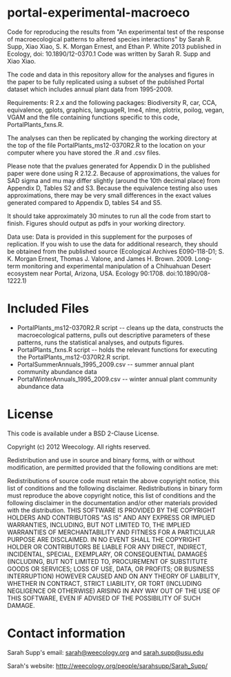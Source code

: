 portal-experimental-macroeco
============================

Code for reproducing the results from "An experimental test of the response of macroecological patterns to altered species interactions" by Sarah R. Supp, Xiao Xiao, S. K. Morgan Ernest, and Ethan P. White 2013 published in Ecology, doi: 10.1890/12-0370.1 Code was written by Sarah R. Supp and Xiao Xiao.

The code and data in this repository allow for the analyses and figures in the paper to be fully replicated using a subset of the published Portal dataset which includes annual plant data from 1995-2009.

Requirements: R 2.x and the following packages: Biodiversity R, car, CCA, equivalence, gplots, graphics, languageR, lme4, nlme, plotrix, poilog, vegan, VGAM and the file containing functions specific to this code, PortalPlants_fxns.R. 

The analyses can then be replicated by changing the working directory at the top of the file PortalPlants_ms12-0370R2.R to the location on your computer where you have stored the .R and .csv files.

Please note that the pvalues generated for Appendix D in the published paper were done using R 2.12.2. Because of approximations, the values for SAD sigma and mu may differ slightly (around the 10th decimal place) from Appendix D, Tables S2 and S3. Because the equivalence testing also uses approximations, there may be very small differences in the exact values generated compared to Appendix D, tables S4 and S5.

It should take approximately 30 minutes to run all the code from start to finish. Figures should output as pdfs in your working directory.

Data use: Data is provided in this supplement for the purposes of replication. If you wish to use the data for additional research, they should be obtained from the published source (Ecological Archives E090-118-D1; S. K. Morgan Ernest, Thomas J. Valone, and James H. Brown. 2009. Long-term monitoring and experimental manipulation of a Chihuahuan Desert ecosystem near Portal, Arizona, USA. Ecology 90:1708. doi:10.1890/08-1222.1)

Included Files
============================

* PortalPlants_ms12-0370R2.R script -- cleans up the data, constructs the macroecological patterns, pulls out descriptive parameters of these patterns, runs the statistical analyses, and outputs figures.  
* PortalPlants_fxns.R script -- holds the relevant functions for executing the PortalPlants_ms12-0370R2.R script.  
* PortalSummerAnnuals_1995_2009.csv -- summer annual plant community abundance data
* PortalWinterAnnuals_1995_2009.csv -- winter annual plant community abundance data

License
============================

This code is available under a BSD 2-Clause License.

Copyright (c) 2012 Weecology. All rights reserved.

Redistribution and use in source and binary forms, with or without modification, are permitted provided that the following conditions are met:

Redistributions of source code must retain the above copyright notice, this list of conditions and the following disclaimer.
Redistributions in binary form must reproduce the above copyright notice, this list of conditions and the following disclaimer in the documentation and/or other materials provided with the distribution.
THIS SOFTWARE IS PROVIDED BY THE COPYRIGHT HOLDERS AND CONTRIBUTORS "AS IS" AND ANY EXPRESS OR IMPLIED WARRANTIES, INCLUDING, BUT NOT LIMITED TO, THE IMPLIED WARRANTIES OF MERCHANTABILITY AND FITNESS FOR A PARTICULAR PURPOSE ARE DISCLAIMED. IN NO EVENT SHALL THE COPYRIGHT HOLDER OR CONTRIBUTORS BE LIABLE FOR ANY DIRECT, INDIRECT, INCIDENTAL, SPECIAL, EXEMPLARY, OR CONSEQUENTIAL DAMAGES (INCLUDING, BUT NOT LIMITED TO, PROCUREMENT OF SUBSTITUTE GOODS OR SERVICES; LOSS OF USE, DATA, OR PROFITS; OR BUSINESS INTERRUPTION) HOWEVER CAUSED AND ON ANY THEORY OF LIABILITY, WHETHER IN CONTRACT, STRICT LIABILITY, OR TORT (INCLUDING NEGLIGENCE OR OTHERWISE) ARISING IN ANY WAY OUT OF THE USE OF THIS SOFTWARE, EVEN IF ADVISED OF THE POSSIBILITY OF SUCH DAMAGE.

Contact information
============================
Sarah Supp's email: sarah@weecology.org and sarah.supp@usu.edu

Sarah's website: http://weecology.org/people/sarahsupp/Sarah_Supp/

